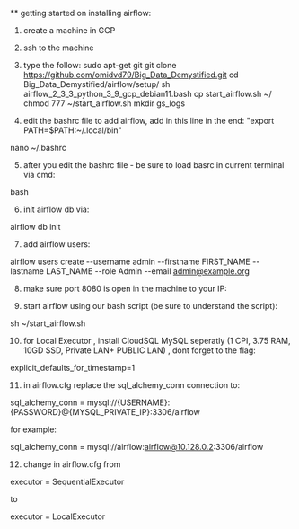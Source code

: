 ** getting started on installing airflow:

1. create a machine in GCP

2. ssh to the machine

3. type the follow:
sudo apt-get git
git clone https://github.com/omidvd79/Big_Data_Demystified.git
cd Big_Data_Demystified/airflow/setup/
sh airflow_2_3_3_python_3_9_gcp_debian11.bash
cp start_airflow.sh ~/
chmod 777 ~/start_airflow.sh
mkdir gs_logs

4. edit the bashrc file to add airflow, add in this line in the end: "export PATH=$PATH:~/.local/bin"

nano ~/.bashrc

5. after you edit the bashrc file - be sure to load basrc in current terminal via cmd:

bash

6. init airflow db via:

airflow db init

7. add airflow users:

airflow users create  --username admin  --firstname FIRST_NAME  --lastname LAST_NAME   --role Admin  --email admin@example.org

8. make sure port 8080 is open in the machine to your IP:

9. start airflow using our bash script (be sure to understand the script):

sh ~/start_airflow.sh

10. for Local Executor , install CloudSQL MySQL seperatly (1 CPI, 3.75 RAM, 10GD SSD, Private LAN+ PUBLIC LAN) , dont forget to the flag: 

explicit_defaults_for_timestamp=1

11. in airflow.cfg replace the sql_alchemy_conn connection to:

sql_alchemy_conn = mysql://{USERNAME}:{PASSWORD}@{MYSQL_PRIVATE_IP}:3306/airflow

for example:

sql_alchemy_conn = mysql://airflow:airflow@10.128.0.2:3306/airflow

12. change in airflow.cfg from

executor = SequentialExecutor

to

executor = LocalExecutor




 



